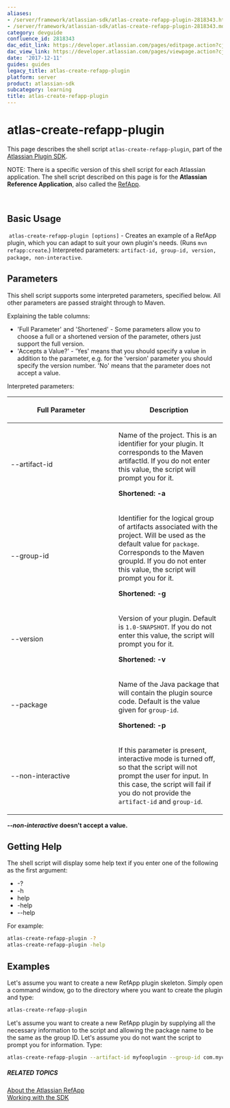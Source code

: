 ```yaml
---
aliases:
- /server/framework/atlassian-sdk/atlas-create-refapp-plugin-2818343.html
- /server/framework/atlassian-sdk/atlas-create-refapp-plugin-2818343.md
category: devguide
confluence_id: 2818343
dac_edit_link: https://developer.atlassian.com/pages/editpage.action?cjm=wozere&pageId=2818343
dac_view_link: https://developer.atlassian.com/pages/viewpage.action?cjm=wozere&pageId=2818343
date: '2017-12-11'
guides: guides
legacy_title: atlas-create-refapp-plugin
platform: server
product: atlassian-sdk
subcategory: learning
title: atlas-create-refapp-plugin
---
```

# atlas-create-refapp-plugin

This page describes the shell script `atlas-create-refapp-plugin`, part of the [Atlassian Plugin SDK](/server/framework/atlassian-sdk/working-with-the-sdk).

NOTE: There is a specific version of this shell script for each Atlassian application. The shell script described on this page is for the **Atlassian Reference Application**, also called the [RefApp](/server/framework/atlassian-sdk/about-the-atlassian-refapp).

 

## Basic Usage

 `atlas-create-refapp-plugin [options]` - Creates an example of a RefApp plugin, which you can adapt to suit your own plugin's needs. (Runs `mvn refapp:create`.) Interpreted parameters: `artifact-id, group-id, version, package, non-interactive`.

## Parameters

This shell script supports some interpreted parameters, specified below. All other parameters are passed straight through to Maven.

Explaining the table columns:

-   'Full Parameter' and 'Shortened' - Some parameters allow you to choose a full or a shortened version of the parameter, others just support the full version.
-   'Accepts a Value?' - 'Yes' means that you should specify a value in addition to the parameter, e.g. for the 'version' parameter you should specify the version number. 'No' means that the parameter does not accept a value.

Interpreted parameters:

<table>
<colgroup>
<col style="width: 50%" />
<col style="width: 50%" />
</colgroup>
<thead>
<tr class="header">
<th><p>Full Parameter</p></th>
<th><p>Description</p></th>
</tr>
</thead>
<tbody>
<tr class="odd">
<td><p>--artifact-id</p></td>
<td><p>Name of the project. This is an identifier for your plugin. It corresponds to the Maven artifactId. If you do not enter this value, the script will prompt you for it.</p>
<p><strong>Shortened: -a</strong></p></td>
</tr>
<tr class="even">
<td><p>--group-id</p></td>
<td><p>Identifier for the logical group of artifacts associated with the project. Will be used as the default value for <code>package</code>. Corresponds to the Maven groupId. If you do not enter this value, the script will prompt you for it.</p>
<p><strong>Shortened: -g</strong></p></td>
</tr>
<tr class="odd">
<td><p>--version</p></td>
<td><p>Version of your plugin. Default is <code>1.0-SNAPSHOT</code>. If you do not enter this value, the script will prompt you for it.</p>
<p><strong>Shortened: -v</strong></p></td>
</tr>
<tr class="even">
<td><p>--package</p></td>
<td><p>Name of the Java package that will contain the plugin source code. Default is the value given for <code>group-id</code>.</p>
<p><strong>Shortened: -p</strong></p></td>
</tr>
<tr class="odd">
<td><p>--non-interactive</p></td>
<td><p>If this parameter is present, interactive mode is turned off, so that the script will not prompt the user for input. In this case, the script will fail if you do not provide the <code>artifact-id</code> and <code>group-id</code>.</p></td>
</tr>
</tbody>
</table>

***--non-interactive* doesn't accept a value.**

## Getting Help

The shell script will display some help text if you enter one of the following as the first argument:

-   -?
-   -h
-   help
-   -help
-   --help

For example:

``` bash
atlas-create-refapp-plugin -?
atlas-create-refapp-plugin -help
```

## Examples

Let's assume you want to create a new RefApp plugin skeleton. Simply open a command window, go to the directory where you want to create the plugin and type:

``` bash
atlas-create-refapp-plugin
```

Let's assume you want to create a new RefApp plugin by supplying all the necessary information to the script and allowing the package name to be the same as the group ID. Let's assume you do not want the script to prompt you for information. Type:

``` bash
atlas-create-refapp-plugin --artifact-id myfooplugin --group-id com.mycompany.plugins --version 1.0 --non-interactive
```

##### RELATED TOPICS

[About the Atlassian RefApp](/server/framework/atlassian-sdk/about-the-atlassian-refapp)  
[Working with the SDK](/server/framework/atlassian-sdk/working-with-the-sdk)


























































































































































































































































































